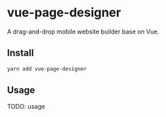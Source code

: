 # vue-page-designer

A drag-and-drop mobile website builder base on Vue.

## Install

```bash
yarn add vue-page-designer
```

## Usage

TODO: usage
